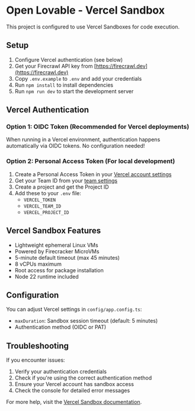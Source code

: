 # Open Lovable - Vercel Sandbox

This project is configured to use Vercel Sandboxes for code execution.

## Setup

1. Configure Vercel authentication (see below)
2. Get your Firecrawl API key from [https://firecrawl.dev](https://firecrawl.dev)
3. Copy `.env.example` to `.env` and add your credentials
4. Run `npm install` to install dependencies
5. Run `npm run dev` to start the development server

## Vercel Authentication

### Option 1: OIDC Token (Recommended for Vercel deployments)
When running in a Vercel environment, authentication happens automatically via OIDC tokens. No configuration needed!

### Option 2: Personal Access Token (For local development)
1. Create a Personal Access Token in your [Vercel account settings](https://vercel.com/account/tokens)
2. Get your Team ID from your [team settings](https://vercel.com/teams)
3. Create a project and get the Project ID
4. Add these to your `.env` file:
   - `VERCEL_TOKEN`
   - `VERCEL_TEAM_ID`
   - `VERCEL_PROJECT_ID`

## Vercel Sandbox Features

- Lightweight ephemeral Linux VMs
- Powered by Firecracker MicroVMs
- 5-minute default timeout (max 45 minutes)
- 8 vCPUs maximum
- Root access for package installation
- Node 22 runtime included

## Configuration

You can adjust Vercel settings in `config/app.config.ts`:

- `maxDuration`: Sandbox session timeout (default: 5 minutes)
- Authentication method (OIDC or PAT)

## Troubleshooting

If you encounter issues:

1. Verify your authentication credentials
2. Check if you're using the correct authentication method
3. Ensure your Vercel account has sandbox access
4. Check the console for detailed error messages

For more help, visit the [Vercel Sandbox documentation](https://vercel.com/docs/vercel-sandbox).